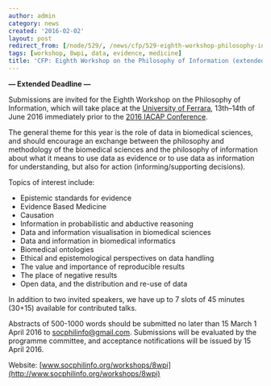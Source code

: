 ```yaml
---
author: admin
category: news
created: '2016-02-02'
layout: post
redirect_from: [/node/529/, /news/cfp/529-eighth-workshop-philosophy-information-extended-deadline/]
tags: [workshop, 8wpi, data, evidence, medicine]
title: 'CFP: Eighth Workshop on the Philosophy of Information (extended deadline)'
---
```

**— Extended Deadline —**

Submissions are invited for the Eighth Workshop on the Philosophy of
Information, which will take place at the [University of
Ferrara](http://www.unife.it), 13th–14th of June 2016 immediately prior to the
[2016 IACAP Conference](http://www.iacap.org/iacap-2016/).

The general theme for this year is the role of data in biomedical sciences,
and should encourage an exchange between the philosophy and methodology of the
biomedical sciences and the philosophy of information about what it means to
use data as evidence or to use data as information for understanding, but also
for action (informing/supporting decisions).

Topics of interest include:

  * Epistemic standards for evidence
  * Evidence Based Medicine
  * Causation
  * Information in probabilistic and abductive reasoning
  * Data and information visualisation in biomedical sciences
  * Data and information in biomedical informatics
  * Biomedical ontologies
  * Ethical and epistemological perspectives on data handling
  * The value and importance of reproducible results
  * The place of negative results
  * Open data, and the distribution and re-use of data

In addition to two invited speakers, we have up to 7 slots of 45 minutes
(30+15) available for contributed talks.

Abstracts of 500-1000 words should be submitted no later than 15 March 1 April
2016 to [socphilinfo@gmail.com](mailto:socphilinfo@gmail.com). Submissions
will be evaluated by the programme committee, and acceptance notifications
will be issued by 15 April 2016.

Website:
[www.socphilinfo.org/workshops/8wpi](http://www.socphilinfo.org/workshops/8wpi)



